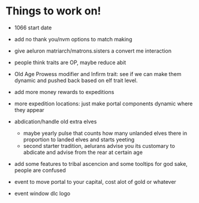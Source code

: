 # Things to work on!
- 1066 start date

- add no thank you/nvm options to match making
- give aeluron matriarch/matrons.sisters a convert me interaction

- people think traits are OP, maybe reduce abit

- Old Age Prowess modifier and Infirm trait: see if we can make them dynamic and pushed back based on elf trait level.

- add more money rewards to expeditions

- more expedition locations: just make portal components dynamic where they appear

- abdication/handle old extra elves
    - maybe yearly pulse that counts how many unlanded elves there in proportion to landed elves and starts yeeting
    - second starter tradition, aelurans advise you its customary to abdicate and advise from the rear at certain age

- add some features to tribal ascencion and some tooltips for god sake, people are confused

- event to move portal to your capital, cost alot of gold or whatever

- event window dlc logo